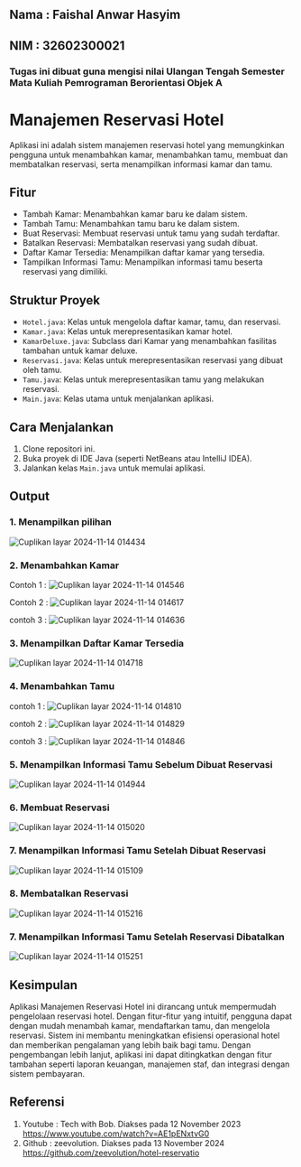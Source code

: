 ## Nama : Faishal Anwar Hasyim
## NIM : 32602300021

### Tugas ini dibuat guna mengisi nilai Ulangan Tengah Semester Mata Kuliah Pemrograman Berorientasi Objek A

# Manajemen Reservasi Hotel

Aplikasi ini adalah sistem manajemen reservasi hotel yang memungkinkan pengguna untuk menambahkan kamar, menambahkan tamu, membuat dan membatalkan reservasi, serta menampilkan informasi kamar dan tamu.

## Fitur

- Tambah Kamar: Menambahkan kamar baru ke dalam sistem.
- Tambah Tamu: Menambahkan tamu baru ke dalam sistem.
- Buat Reservasi: Membuat reservasi untuk tamu yang sudah terdaftar.
- Batalkan Reservasi: Membatalkan reservasi yang sudah dibuat.
- Daftar Kamar Tersedia: Menampilkan daftar kamar yang tersedia.
- Tampilkan Informasi Tamu: Menampilkan informasi tamu beserta reservasi yang dimiliki.

## Struktur Proyek

- `Hotel.java`: Kelas untuk mengelola daftar kamar, tamu, dan reservasi.
- `Kamar.java`: Kelas untuk merepresentasikan kamar hotel.
- `KamarDeluxe.java`: Subclass dari Kamar yang menambahkan fasilitas tambahan untuk kamar deluxe.
- `Reservasi.java`: Kelas untuk merepresentasikan reservasi yang dibuat oleh tamu.
- `Tamu.java`: Kelas untuk merepresentasikan tamu yang melakukan reservasi.
- `Main.java`: Kelas utama untuk menjalankan aplikasi.

## Cara Menjalankan

1. Clone repositori ini.
2. Buka proyek di IDE Java (seperti NetBeans atau IntelliJ IDEA).
3. Jalankan kelas `Main.java` untuk memulai aplikasi.

## Output
### 1. Menampilkan pilihan
![Cuplikan layar 2024-11-14 014434](https://github.com/user-attachments/assets/9490fb20-7415-45f7-9656-3a9e3c893e77)

### 2. Menambahkan Kamar

Contoh 1 :
![Cuplikan layar 2024-11-14 014546](https://github.com/user-attachments/assets/a6102aca-330a-4c2b-82d9-f296a27a4569)

Contoh 2 :
![Cuplikan layar 2024-11-14 014617](https://github.com/user-attachments/assets/338480a7-e73c-4b9e-b7f8-847bbcfd0433)

contoh 3 : 
![Cuplikan layar 2024-11-14 014636](https://github.com/user-attachments/assets/1c3eb519-de59-48b8-90d6-a4470292f566)

### 3. Menampilkan Daftar Kamar Tersedia
![Cuplikan layar 2024-11-14 014718](https://github.com/user-attachments/assets/b2cc5ab2-9b57-4e66-8d1d-da082a03c1f3)

### 4. Menambahkan Tamu

contoh 1 : 
![Cuplikan layar 2024-11-14 014810](https://github.com/user-attachments/assets/a085806a-6eac-4af9-a119-717c9ef6afce)

contoh 2 :
![Cuplikan layar 2024-11-14 014829](https://github.com/user-attachments/assets/22723642-0154-4d13-88d1-6dd5eeac37ce)

contoh 3 :
![Cuplikan layar 2024-11-14 014846](https://github.com/user-attachments/assets/441283a8-9e20-4a92-91ae-11b38b39734e)

### 5. Menampilkan Informasi Tamu Sebelum Dibuat Reservasi
![Cuplikan layar 2024-11-14 014944](https://github.com/user-attachments/assets/19b6f38b-5d18-4b96-9b18-740c48168175)

### 6. Membuat Reservasi
![Cuplikan layar 2024-11-14 015020](https://github.com/user-attachments/assets/56a39d3a-bbf5-4e2b-9b2b-f24b58899969)

### 7. Menampilkan Informasi Tamu Setelah Dibuat Reservasi
![Cuplikan layar 2024-11-14 015109](https://github.com/user-attachments/assets/530adb74-6614-4ca1-b483-c936a0b12d32)

### 8. Membatalkan Reservasi
![Cuplikan layar 2024-11-14 015216](https://github.com/user-attachments/assets/c9379db4-3523-4b6a-8e14-a5de26013c65)

### 7. Menampilkan Informasi Tamu Setelah Reservasi Dibatalkan
![Cuplikan layar 2024-11-14 015251](https://github.com/user-attachments/assets/f5c2124e-a62a-4c82-b1e0-09dc986c482e)

## Kesimpulan
Aplikasi Manajemen Reservasi Hotel ini dirancang untuk mempermudah pengelolaan reservasi hotel. Dengan fitur-fitur yang intuitif, pengguna dapat dengan mudah menambah kamar, mendaftarkan tamu, dan mengelola reservasi. Sistem ini membantu meningkatkan efisiensi operasional hotel dan memberikan pengalaman yang lebih baik bagi tamu. Dengan pengembangan lebih lanjut, aplikasi ini dapat ditingkatkan dengan fitur tambahan seperti laporan keuangan, manajemen staf, dan integrasi dengan sistem pembayaran.

## Referensi
1. Youtube : Tech with Bob. Diakses pada 12 November 2023 https://www.youtube.com/watch?v=AE1pENxtvG0
2. Github : zeevolution. Diakses pada 13 November 2024 https://github.com/zeevolution/hotel-reservatio
